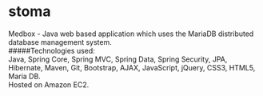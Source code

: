 stoma
=====
Medbox - Java web based application which uses the MariaDB distributed database management system.
<br/>
#####Technologies used:
<br/>
Java, Spring Core, Spring MVC, Spring Data, Spring Security, JPA, Hibernate, Maven, Git, Bootstrap, AJAX, JavaScript, jQuery, CSS3, HTML5, Maria DB.
<br/>
Hosted on Amazon EC2.
